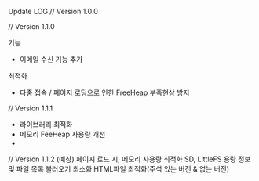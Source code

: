 Update LOG
// Version 1.0.0

// Version 1.1.0

기능
- 이메일 수신 기능 추가

최적화
- 다중 접속 / 페이지 로딩으로 인한 FreeHeap 부족현상 방지 

// Version 1.1.1

- 라이브러리 최적화
- 메모리 FeeHeap 사용량 개선
- 

// Version 1.1.2 (예상)
페이지 로드 시, 메모리 사용량 최적화
SD, LittleFS 용량 정보 및 파일 목록 불러오기 최소화
HTML파일 최적화(주석 있는 버전 & 없는 버전)

